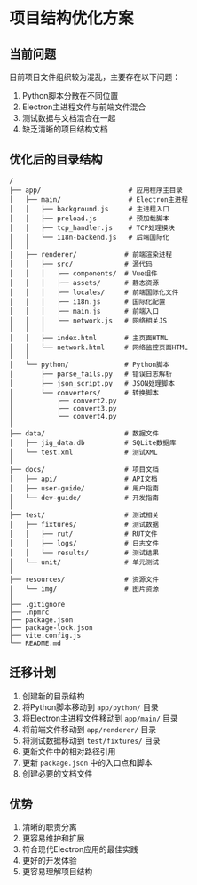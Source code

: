 # 项目结构优化方案

## 当前问题

目前项目文件组织较为混乱，主要存在以下问题：

1. Python脚本分散在不同位置
2. Electron主进程文件与前端文件混合
3. 测试数据与文档混合在一起
4. 缺乏清晰的项目结构文档

## 优化后的目录结构

```
/
├── app/                      # 应用程序主目录
│   ├── main/                 # Electron主进程
│   │   ├── background.js     # 主进程入口
│   │   ├── preload.js        # 预加载脚本
│   │   ├── tcp_handler.js    # TCP处理模块
│   │   └── i18n-backend.js   # 后端国际化
│   │
│   ├── renderer/            # 前端渲染进程
│   │   ├── src/             # 源代码
│   │   │   ├── components/  # Vue组件
│   │   │   ├── assets/      # 静态资源
│   │   │   ├── locales/     # 前端国际化文件
│   │   │   ├── i18n.js      # 国际化配置
│   │   │   ├── main.js      # 前端入口
│   │   │   └── network.js   # 网络相关JS
│   │   │
│   │   ├── index.html       # 主页面HTML
│   │   └── network.html     # 网络监控页面HTML
│   │
│   └── python/              # Python脚本
│       ├── parse_fails.py   # 错误日志解析
│       ├── json_script.py   # JSON处理脚本
│       └── converters/      # 转换脚本
│           ├── convert2.py
│           ├── convert3.py
│           └── convert4.py
│
├── data/                    # 数据文件
│   ├── jig_data.db          # SQLite数据库
│   └── test.xml             # 测试XML
│
├── docs/                    # 项目文档
│   ├── api/                 # API文档
│   ├── user-guide/          # 用户指南
│   └── dev-guide/           # 开发指南
│
├── test/                    # 测试相关
│   ├── fixtures/            # 测试数据
│   │   ├── rut/             # RUT文件
│   │   ├── logs/            # 日志文件
│   │   └── results/         # 测试结果
│   └── unit/                # 单元测试
│
├── resources/               # 资源文件
│   └── img/                 # 图片资源
│
├── .gitignore
├── .npmrc
├── package.json
├── package-lock.json
├── vite.config.js
└── README.md
```

## 迁移计划

1. 创建新的目录结构
2. 将Python脚本移动到 `app/python/` 目录
3. 将Electron主进程文件移动到 `app/main/` 目录
4. 将前端文件移动到 `app/renderer/` 目录
5. 将测试数据移动到 `test/fixtures/` 目录
6. 更新文件中的相对路径引用
7. 更新 `package.json` 中的入口点和脚本
8. 创建必要的文档文件

## 优势

1. 清晰的职责分离
2. 更容易维护和扩展
3. 符合现代Electron应用的最佳实践
4. 更好的开发体验
5. 更容易理解项目结构